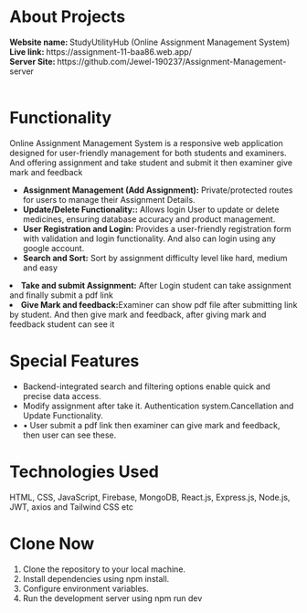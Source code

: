 
<h1>About Projects</h1>
<b> Website name: </b> StudyUtilityHub (Online Assignment Management System) </br>
<b>Live link: </b> https://assignment-11-baa86.web.app/ </br>
<b>Server Site: </b>https://github.com/Jewel-190237/Assignment-Management-server</br>
</br>

<h1>Functionality</h1>
<p> Online Assignment Management System is a responsive web application designed for user-friendly management for both students and examiners. And offering assignment and take student and submit it then examiner give mark and feedback</p>

<ul>
     <li> <b>Assignment Management (Add Assignment):</b> Private/protected routes for users to manage their Assignment Details.</li>
 <li>
 <b>Update/Delete Functionality::</b>  Allows login User to update or delete medicines, ensuring database accuracy and product management.
 </li>
 <li>
  <b>User Registration and Login:</b> Provides a user-friendly registration form with validation and login functionality. And also can login using any google account.
 </li>
 <li> <b>Search and Sort:</b> Sort by assignment difficulty level like hard, medium and easy </li>
</ul>
 <li> <b>Take and submit Assignment:</b> After Login student can take assignment and finally submit a pdf link</li>

 <li> <b>Give Mark and feedback:</b>Examiner can show pdf file after submitting link by student. And then give mark and feedback, after giving mark and feedback student can see it</li>
</ul>

</ul>

<h1>Special Features</h1>
<ul>
<li>Backend-integrated search and filtering options enable quick and precise data access. </li>
<li>Modify assignment after take it. Authentication system.Cancellation and Update Functionality. </li>
<li>• User submit a pdf link then examiner can give mark and feedback, then user can see these.</li>

</ul>

<h1>Technologies Used</h1>
HTML, CSS, JavaScript, Firebase, MongoDB, React.js, Express.js, Node.js,  JWT, axios and Tailwind CSS etc </br>

<h1>Clone Now</h1>
<ol>
<li>Clone the repository to your local machine.</li>
<li>Install dependencies using npm install.</li>
<li>Configure environment variables.</li>
<li>Run the development server using npm run dev</li>
</ol>